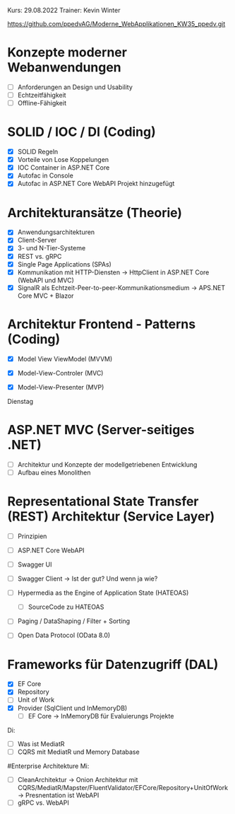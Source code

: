 Kurs: 29.08.2022
Trainer: Kevin Winter


https://github.com/ppedvAG/Moderne_WebApplikationen_KW35_ppedv.git


# Konzepte moderner Webanwendungen

- [ ] Anforderungen an Design und Usability
- [ ] Echtzeitfähigkeit
- [ ] Offline-Fähigkeit

# SOLID / IOC / DI (Coding)
- [x] SOLID Regeln 
- [x] Vorteile von Lose Koppelungen 
- [x] IOC Container in ASP.NET Core 
- [x] Autofac in Console
- [x] Autofac in ASP.NET Core WebAPI Projekt hinzugefügt 

# Architekturansätze (Theorie)
- [x] Anwendungsarchitekturen
- [x] Client-Server
- [x] 3- und N-Tier-Systeme
- [x] REST vs. gRPC
- [x] Single Page Applications (SPAs)
- [x] Kommunikation mit HTTP-Diensten -> HttpClient in ASP.NET Core (WebAPI und MVC)
- [x] SignalR als Echtzeit-Peer-to-peer-Kommunikationsmedium -> APS.NET Core MVC + Blazor 

# Architektur Frontend - Patterns (Coding)
- [x] Model View ViewModel (MVVM)
- [x] Model-View-Controler (MVC)
- [x] Model-View-Presenter (MVP)


Dienstag 
# ASP.NET MVC (Server-seitiges .NET)
- [ ] Architektur und Konzepte der modellgetriebenen Entwicklung
- [ ] Aufbau eines Monolithen

# Representational State Transfer (REST) Architektur (Service Layer) 
- [ ] Prinzipien
- [ ] ASP.NET Core WebAPI
- [ ] Swagger UI 
- [ ] Swagger Client -> Ist der gut? Und wenn ja wie?

- [ ] Hypermedia as the Engine of Application State (HATEOAS)
    - [ ] SourceCode zu HATEOAS

- [ ] Paging / DataShaping / Filter + Sorting
- [ ] Open Data Protocol (OData 8.0)

# Frameworks für Datenzugriff (DAL)
- [x] EF Core
- [x] Repository
- [ ] Unit of Work
- [x] Provider (SqlClient und InMemoryDB)
    - [ ] EF Core -> InMemoryDB für Evaluierungs Projekte 

Di:
- [ ] Was ist MediatR 
- [ ] CQRS mit MediatR und Memory Database

#Enterprise Architekture
Mi: 
- [ ] CleanArchitektur -> Onion Architektur mit CQRS/MediatR/Mapster/FluentValidator/EFCore/Repository+UnitOfWork -> Presnentation ist WebAPI 
- [ ] gRPC vs. WebAPI 
